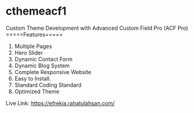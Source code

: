 # cthemeacf1
Custom Theme Development with Advanced Custom Field Pro (ACF Pro)
=====Features=====
1. Multiple Pages
2. Hero Slider
3. Dynamic Contact Form
4. Dynamic Blog System
5. Complete Responsive Website
6. Easy to Install.
7. Standard Coding Standard
8. Optimized Theme

Live Link: https://efrekia.rahatulahsan.com/

